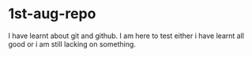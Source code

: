 # 1st-aug-repo

I have learnt about git and github.
I am here to test either i have learnt all good or i am still lacking on something.

